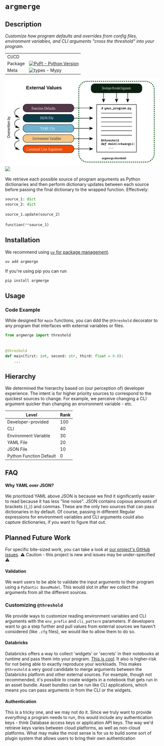 # `argmerge`
## Description
_Customize how program defaults and overrides from config files, environment variables, and CLI arguments "cross the threshold" into your program._

| | |
|---|---|
CI/CD |
Package | [![PyPI - Python Version](https://img.shields.io/pypi/pyversions/argmerge.svg?logo=python&label=Python&logoColor=gold)](https://pypi.org/project/hatch-vcs/) |
Meta|![types - Mypy](https://img.shields.io/badge/types-Mypy-blue.svg)


![](https://raw.githubusercontent.com/duck-bongos/py-argmerge/ee26d70afb01489a43741ff9f88347b3ada3c25a/docs/img/argmerge.svg)
![](/img/argmerge.svg)

We retrieve each possible source of program arguments as Python dictionaries and then perform dictionary updates between each source before passing the final dictionary to the wrapped function. Effectively:
```py
source_1: dict
source_2: dict

source_1.update(source_2)

function(**source_1)
```

## Installation
We recommend using [`uv` for package management](http://docs.astral.sh/uv/).
```sh
uv add argmerge
```

If you're using pip you can run
```sh
pip install argmerge
```

## Usage
### Code Example
While designed for `main` functions, you can ddd the `@threshold` decorator to any program that interfaces with external variables or files.
```py
from argmerge import threshold


@threshold
def main(first: int, second: str, third: float = 0.0):
    ...
```

## Hierarchy
We determined the hierarchy based on (our perception of) developer experience. The intent is for higher priority sources to correspond to the quickest sources to change. For example, we perceive changing a CLI argument quicker than changing an environment variable - etc. 


| Level | Rank |
| --- | --- |
| Developer-provided | 100 |
| CLI | 40 |
| Environment Variable | 30 |
| YAML File | 20 |
| JSON File | 10 |
| Python Function Default | 0 |

## FAQ
#### Why YAML over JSON?
We prioritized YAML above JSON is because we find it significantly easier to read because it has less "line noise". JSON contains copious amounts of brackets (`{`,`}`) and commas. These are the only two sources that can pass dictionaries in by default. Of course, passing in different Regular expressions for environment variables and CLI arguments could also capture dictionaries, if you want to figure that out.

## Planned Future Work
For specific bite-sized work, you can take a look at [our project's GitHub issues](https://github.com/duck-bongos/py-argmerge/issues). ⚠️ Caution - this project is new and issues may be under-specified ⚠️

#### Validation
We want users to be able to validate the input arguments to their program using a `PyDantic BaseModel`. This would slot in after we collect the arguments from all the different sources.

### Customizing `@threshold`
We provide ways to customize reading environment variables and CLI arguments with the `env_prefix` and `cli_pattern` parameters. If developers want to go a step further and pull values from external sources we haven't considered (like `.cfg` files), we would like to allow them to do so.

#### Databricks
Databricks offers a way to collect 'widgets' or 'secrets' in their notebooks at runtime and pass them into your program. [This is cool](https://docs.databricks.com/aws/en/notebooks/widgets). It also is higher-risk for not being able to exactly reproduce your workloads. This makes `@threshold` a very good candidate to merge arguments between the Databricks platform and other external sources. For example, though not recommended, it's possible to create widgets in a notebook that gets run in an asset bundle. Asset bundles can be run like CLI applications, which means you can pass arguments in from the CLI or the widgets.

#### Authentication
This is a tricky one, and we may not do it. Since we truly want to provide _everything_ a program needs to run, this would include any authentication keys - think Database access keys or application API keys. The way we'd retrieve keys varies between cloud platforms, as well as non-cloud platforms. What may make the most sense is for us to build some sort of plugin system that allows users to bring their own authentication 





